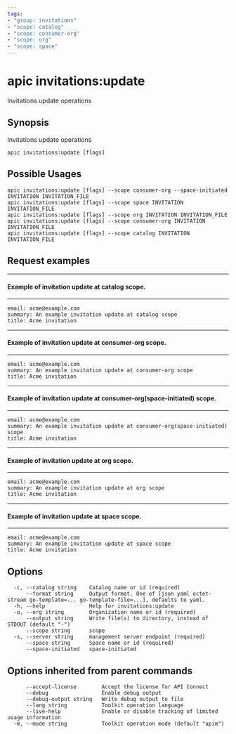 ```yaml
---
tags:
- "group: invitations"
- "scope: catalog"
- "scope: consumer-org"
- "scope: org"
- "scope: space"
---
```

# apic invitations:update

Invitations update operations

## Synopsis

Invitations update operations

```
apic invitations:update [flags]
```

## Possible Usages

```
apic invitations:update [flags] --scope consumer-org --space-initiated INVITATION INVITATION_FILE
apic invitations:update [flags] --scope space INVITATION INVITATION_FILE
apic invitations:update [flags] --scope org INVITATION INVITATION_FILE
apic invitations:update [flags] --scope consumer-org INVITATION INVITATION_FILE
apic invitations:update [flags] --scope catalog INVITATION INVITATION_FILE
```

## Request examples

---------------------------------------------------
#### Example of invitation update at catalog scope.
---------------------------------------------------

```
email: acme@example.com
summary: An example invitation update at catalog scope
title: Acme invitation
```

--------------------------------------------------------
#### Example of invitation update at consumer-org scope.
--------------------------------------------------------

```
email: acme@example.com
summary: An example invitation update at consumer-org scope
title: Acme invitation
```

-------------------------------------------------------------------------
#### Example of invitation update at consumer-org(space-initiated) scope.
-------------------------------------------------------------------------

```
email: acme@example.com
summary: An example invitation update at consumer-org(space-initiated) scope
title: Acme invitation
```

-----------------------------------------------
#### Example of invitation update at org scope.
-----------------------------------------------

```
email: acme@example.com
summary: An example invitation update at org scope
title: Acme invitation
```

-------------------------------------------------
#### Example of invitation update at space scope.
-------------------------------------------------

```
email: acme@example.com
summary: An example invitation update at space scope
title: Acme invitation
```

## Options

```
  -c, --catalog string    Catalog name or id (required)
      --format string     Output format. One of [json yaml octet-stream go-template=... go-template-file=...], defaults to yaml.
  -h, --help              Help for invitations:update
  -o, --org string        Organization name or id (required)
      --output string     Write file(s) to directory, instead of STDOUT (default "-")
      --scope string      scope
  -s, --server string     management server endpoint (required)
      --space string      Space name or id (required)
      --space-initiated   space-initiated
```

## Options inherited from parent commands

```
      --accept-license        Accept the license for API Connect
      --debug                 Enable debug output
      --debug-output string   Write debug output to file
      --lang string           Toolkit operation language
      --live-help             Enable or disable tracking of limited usage information
  -m, --mode string           Toolkit operation mode (default "apim")
```
